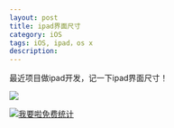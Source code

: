 ```yaml
---
layout: post
title: ipad界面尺寸
category: iOS
tags: iOS, ipad，os x
description:
---
```


最近项目做ipad开发，记一下ipad界面尺寸！

![](http://oolkmbv7h.bkt.clouddn.com/ipad_size.jpg)





<script language="javascript" type="text/javascript" src="//js.users.51.la/19176892.js"></script>
<noscript><a href="//www.51.la/?19176892" target="_blank"><img alt="&#x6211;&#x8981;&#x5566;&#x514D;&#x8D39;&#x7EDF;&#x8BA1;" src="//img.users.51.la/19176892.asp" style="border:none" /></a></noscript>


